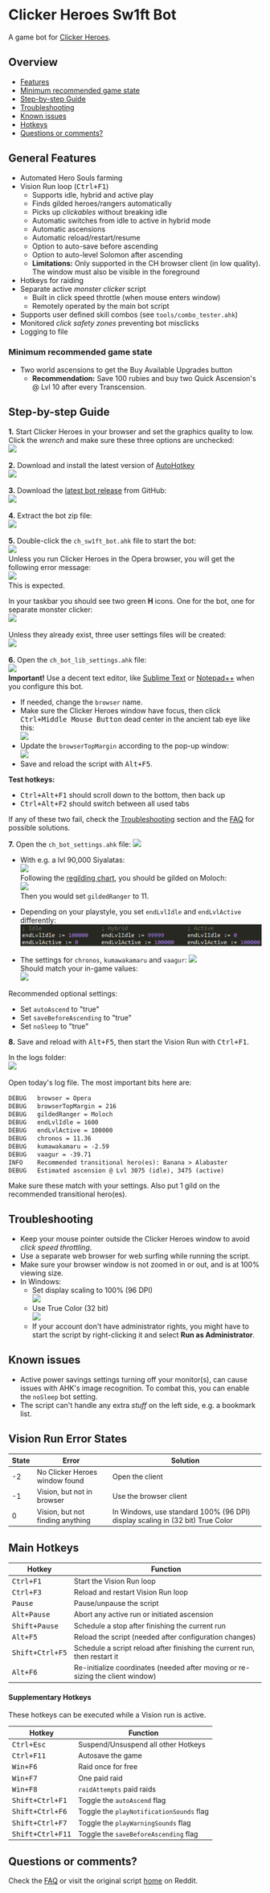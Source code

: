 # Clicker Heroes Sw1ft Bot

A game bot for [Clicker Heroes][Reddit].

## Overview

* [Features](#general-features)
* [Minimum recommended game state](#minimum-recommended-game-state)
* [Step-by-step Guide](#step-by-step-guide)
* [Troubleshooting](#troubleshooting)
* [Known issues](#known-issues)
* [Hotkeys](#main-hotkeys)
* [Questions or comments?](#questions-or-comments)

## General Features

* Automated Hero Souls farming
* Vision Run loop (<kbd>Ctrl+F1</kbd>)
    - Supports idle, hybrid and active play
    - Finds gilded heroes/rangers automatically
    - Picks up *clickables* without breaking idle
    - Automatic switches from idle to active in hybrid mode
    - Automatic ascensions
    - Automatic reload/restart/resume
    - Option to auto-save before ascending
    - Option to auto-level Solomon after ascending
    - **Limitations:** Only supported in the CH browser client (in low quality). The window must also be visible in the foreground
* Hotkeys for raiding
* Separate active _monster clicker_ script
    - Built in click speed throttle (when mouse enters window)
    - Remotely operated by the main bot script
* Supports user defined skill combos (see `tools/combo_tester.ahk`)
* Monitored _click safety zones_ preventing bot misclicks
* Logging to file

### Minimum recommended game state

* Two world ascensions to get the Buy Available Upgrades button
    - **Recommendation:** Save 100 rubies and buy two Quick Ascension's @ Lvl 10 after every Transcension.

## Step-by-step Guide

**1.** Start Clicker Heroes in your browser and set the graphics quality to low. Click the *wrench* and make sure these three options are unchecked:  
![](images/guide/ch_settings.png?raw=true)

**2.** Download and install the latest version of [AutoHotkey][]  
![](images/guide/autohotkey.png?raw=true)

**3.** Download the [latest bot release][] from GitHub:  
![](images/guide/dl_bot.png?raw=true)

**4.** Extract the bot zip file:  
![](images/guide/unzip_bot.png?raw=true)

**5.** Double-click the `ch_sw1ft_bot.ahk` file to start the bot:  
![](images/guide/start_bot.png?raw=true)  
Unless you run Clicker Heroes in the Opera browser, you will get the following error message:  
![](images/guide/error_msg.png?raw=true)  
This is expected.

In your taskbar you should see two green **H** icons. One for the bot, one for separate monster clicker:  
![](images/guide/taskbar.png?raw=true)

Unless they already exist, three user settings files will be created:  
![](images/guide/bot_settings.png?raw=true)

**6.** Open the `ch_bot_lib_settings.ahk` file:  
![](images/guide/lib_settings.png?raw=true)  
**Important!** Use a decent text editor, like [Sublime Text][] or [Notepad++][] when you configure this bot.

* If needed, change the `browser` name.
* Make sure the Clicker Heroes window have focus, then click <kbd>Ctrl+Middle Mouse Button</kbd> dead center in the ancient tab eye like this:  
![](images/guide/ancient_eye_click.png?raw=true)
* Update the `browserTopMargin` according to the pop-up window:  
![](images/guide/browserTopMargin.png?raw=true)
* Save and reload the script with <kbd>Alt+F5</kbd>.

**Test hotkeys:**

* <kbd>Ctrl+Alt+F1</kbd> should scroll down to the bottom, then back up
* <kbd>Ctrl+Alt+F2</kbd> should switch between all used tabs

If any of these two fail, check the [Troubleshooting](#troubleshooting) section and the [FAQ](FAQ.md) for possible solutions.

**7.** Open the `ch_bot_settings.ahk` file:
![](images/guide/gildedRanger.png?raw=true)

* With e.g. a lvl 90,000 Siyalatas:  
![](images/guide/siyalatas.png?raw=true)  
Following the [regilding chart][], you should be gilded on Moloch:  
![](images/guide/gilded.png?raw=true)  
Then you would set `gildedRanger` to 11.

* Depending on your playstyle, you set `endLvlIdle` and `endLvlActive` differently:
![](images/guide/playstyle.png?raw=true)

* The settings for `chronos`, `kumawakamaru` and `vaagur`:
![](images/guide/ancient_settings.png?raw=true)  
Should match your in-game values:  
![](images/guide/kumawakamaru.png?raw=true)

Recommended optional settings:

* Set `autoAscend` to "true"
* Set `saveBeforeAscending` to "true"
* Set `noSleep` to "true"

**8.** Save and reload with <kbd>Alt+F5</kbd>, then start the Vision Run with <kbd>Ctrl+F1</kbd>.

In the logs folder:  
![](images/guide/logs.png?raw=true)

Open today's log file. The most important bits here are:

    DEBUG   browser = Opera
    DEBUG   browserTopMargin = 216
    DEBUG   gildedRanger = Moloch
    DEBUG   endLvlIdle = 1600
    DEBUG   endLvlActive = 100000
    DEBUG   chronos = 11.36
    DEBUG   kumawakamaru = -2.59
    DEBUG   vaagur = -39.71
    INFO    Recommended transitional hero(es): Banana > Alabaster
    DEBUG   Estimated ascension @ Lvl 3075 (idle), 3475 (active)

Make sure these match with your settings. Also put 1 gild on the recommended transitional hero(es).

## Troubleshooting

* Keep your mouse pointer outside the Clicker Heroes window to avoid *click speed throttling*.
* Use a separate web browser for web surfing while running the script.
* Make sure your browser window is not zoomed in or out, and is at 100% viewing size.
* In Windows:
    - Set display scaling to 100% (96 DPI)  
![](images/guide/display_settings.png?raw=true)
    - Use True Color (32 bit)  
![](images/guide/monitor_true_color.png?raw=true)
    - If your account don't have administrator rights, you might have to start the script by right-clicking it and select **Run as Administrator**.

## Known issues

* Active power savings settings turning off your monitor(s), can cause issues with AHK's image recognition. To combat this, you can enable the `noSleep` bot setting.
* The script can't handle any extra _stuff_ on the left side, e.g. a bookmark list.

## Vision Run Error States

| State | Error | Solution |
| ----- | ----- | -------- |
-2 | No Clicker Heroes window found   | Open the client
-1 | Vision, but not in browser       | Use the browser client
 0 | Vision, but not finding anything | In Windows, use standard 100% (96 DPI) display scaling in (32 bit) True Color

## Main Hotkeys

| Hotkey | Function |
| ------ | -------- |
<kbd>Ctrl+F1</kbd>       | Start the Vision Run loop
<kbd>Ctrl+F3</kbd>       | Reload and restart Vision Run loop
<kbd>Pause</kbd>         | Pause/unpause the script
<kbd>Alt+Pause</kbd>     | Abort any active run or initiated ascension
<kbd>Shift+Pause</kbd>   | Schedule a stop after finishing the current run
<kbd>Alt+F5</kbd>        | Reload the script (needed after configuration changes)
<kbd>Shift+Ctrl+F5</kbd> | Schedule a script reload after finishing the current run, then restart it
<kbd>Alt+F6</kbd>        | Re-initialize coordinates (needed after moving or re-sizing the client window)

#### Supplementary Hotkeys

These hotkeys can be executed while a Vision run is active.

| Hotkey | Function |
| ------ | -------- |
<kbd>Ctrl+Esc</kbd> | Suspend/Unsuspend all other Hotkeys
<kbd>Ctrl+F11</kbd> | Autosave the game
<kbd>Win+F6</kbd> | Raid once for free
<kbd>Win+F7</kbd> | One paid raid
<kbd>Win+F8</kbd> | `raidAttempts` paid raids
<kbd>Shift+Ctrl+F1</kbd>  | Toggle the `autoAscend` flag
<kbd>Shift+Ctrl+F6</kbd>  | Toggle the `playNotificationSounds` flag
<kbd>Shift+Ctrl+F7</kbd>  | Toggle the `playWarningSounds` flag
<kbd>Shift+Ctrl+F11</kbd> | Toggle the `saveBeforeAscending` flag

## Questions or comments?

Check the [FAQ](FAQ.md) or visit the original script [home][] on Reddit.

[Reddit]: https://www.reddit.com/r/ClickerHeroes/
[AutoHotkey]: http://ahkscript.org/
[home]: https://www.reddit.com/r/ClickerHeroes/comments/4phxdg/clicker_heroes_sw1ft_bot/?sort=new
[latest bot release]: https://github.com/swiftb/clicker-heroes-sw1ft-bot/releases/latest
[regilding chart]: https://redd.it/3frj62
[Sublime Text]: https://www.sublimetext.com/
[Notepad++]: https://notepad-plus-plus.org/